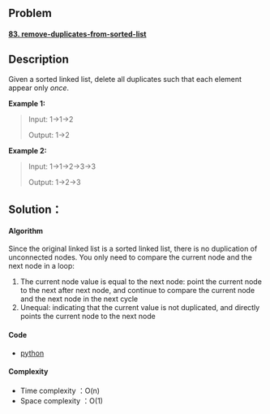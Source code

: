 ## Problem

#### [83. remove-duplicates-from-sorted-list](https://leetcode.com/problems/remove-duplicates-from-sorted-list/)



## Description

Given a sorted linked list, delete all duplicates such that each element appear only *once*.

**Example 1:**

> Input: 1->1->2
>
> Output: 1->2

**Example 2:**

> Input: 1->1->2->3->3
>
> Output: 1->2->3



## Solution：

#### Algorithm

Since the original linked list is a sorted linked list, there is no duplication of unconnected nodes. You only need to compare the current node and the next node in a loop:

1. The current node value is equal to the next node: point the current node to the next after next node, and continue to compare the current node and the next node in the next cycle
2. Unequal: indicating that the current value is not duplicated, and directly points the current node to the next node

#### Code

- [python](../python/problems/83_remove-duplicates-from-sorted-list.py)

#### Complexity

- Time complexity ：O(n)
- Space complexity ：O(1)